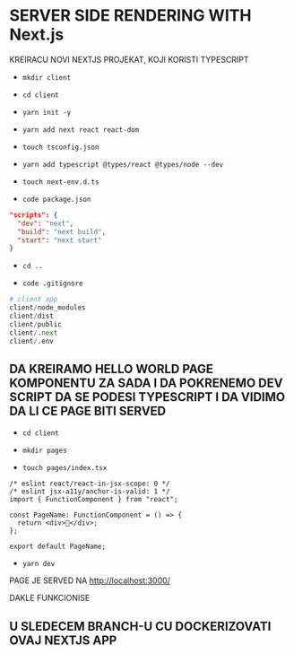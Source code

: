 # SERVER SIDE RENDERING WITH Next.js

KREIRACU NOVI NEXTJS PROJEKAT, KOJI KORISTI TYPESCRIPT

- `mkdir client`

- `cd client`

- `yarn init -y`

- `yarn add next react react-dom`

- `touch tsconfig.json`

- `yarn add typescript @types/react @types/node --dev`

- `touch next-env.d.ts`

- `code package.json`

```json
"scripts": {
  "dev": "next",
  "build": "next build",
  "start": "next start"
}
```

- `cd ..`

- `code .gitignore`

```py
# client app
client/node_modules
client/dist
client/public
client/.next
client/.env
```

## DA KREIRAMO HELLO WORLD PAGE KOMPONENTU ZA SADA I DA POKRENEMO DEV SCRIPT DA SE PODESI TYPESCRIPT I DA VIDIMO DA LI CE PAGE BITI SERVED 

- `cd client`

- `mkdir pages`

- `touch pages/index.tsx`

```tsx
/* eslint react/react-in-jsx-scope: 0 */
/* eslint jsx-a11y/anchor-is-valid: 1 */
import { FunctionComponent } from "react";

const PageName: FunctionComponent = () => {
  return <div>👾</div>;
};

export default PageName;

```

- `yarn dev`

PAGE JE SERVED NA <http://localhost:3000/>

DAKLE FUNKCIONISE

## U SLEDECEM BRANCH-U CU DOCKERIZOVATI OVAJ NEXTJS APP

